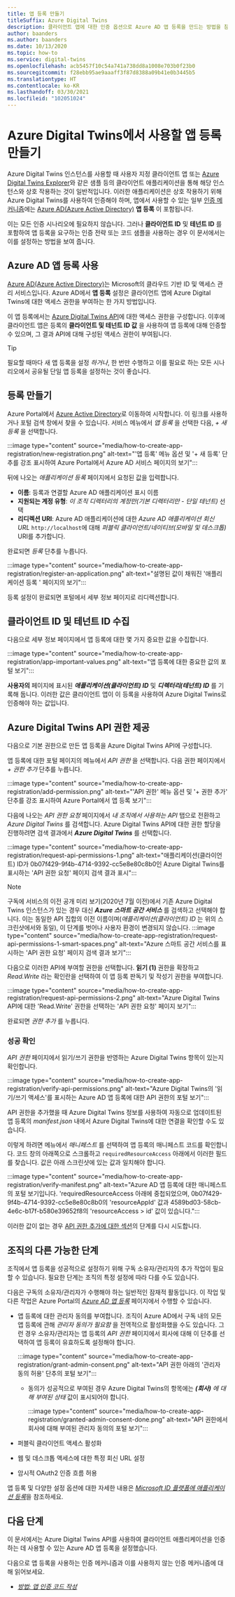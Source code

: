 ```yaml
---
title: 앱 등록 만들기
titleSuffix: Azure Digital Twins
description: 클라이언트 앱에 대한 인증 옵션으로 Azure AD 앱 등록을 만드는 방법을 참조하세요.
author: baanders
ms.author: baanders
ms.date: 10/13/2020
ms.topic: how-to
ms.service: digital-twins
ms.openlocfilehash: acb5457f10c54a741a738dd8a1008e703b0f23b0
ms.sourcegitcommit: f28ebb95ae9aaaff3f87d8388a09b41e0b3445b5
ms.translationtype: HT
ms.contentlocale: ko-KR
ms.lasthandoff: 03/30/2021
ms.locfileid: "102051024"
---
```

# <a name="create-an-app-registration-to-use-with-azure-digital-twins"></a>Azure Digital Twins에서 사용할 앱 등록 만들기

Azure Digital Twins 인스턴스를 사용할 때 사용자 지정 클라이언트 앱 또는 [Azure Digital Twins Explorer](quickstart-adt-explorer.md)와 같은 샘플 등의 클라이언트 애플리케이션을 통해 해당 인스턴스와 상호 작용하는 것이 일반적입니다. 이러한 애플리케이션은 상호 작용하기 위해 Azure Digital Twins를 사용하여 인증해야 하며, 앱에서 사용할 수 있는 일부 [인증 메커니즘](how-to-authenticate-client.md)에는 [Azure AD(Azure Active Directory)](../active-directory/fundamentals/active-directory-whatis.md) **앱 등록** 이 포함됩니다.

이는 모든 인증 시나리오에 필요하지 않습니다. 그러나 **클라이언트 ID** 및 **테넌트 ID** 를 포함하여 앱 등록을 요구하는 인증 전략 또는 코드 샘플을 사용하는 경우 이 문서에서는 이를 설정하는 방법을 보여 줍니다.

## <a name="using-azure-ad-app-registrations"></a>Azure AD 앱 등록 사용

[Azure AD(Azure Active Directory)](../active-directory/fundamentals/active-directory-whatis.md)는 Microsoft의 클라우드 기반 ID 및 액세스 관리 서비스입니다. Azure AD에서 **앱 등록** 설정은 클라이언트 앱에 Azure Digital Twins에 대한 액세스 권한을 부여하는 한 가지 방법입니다.

이 앱 등록에서는 [Azure Digital Twins API](how-to-use-apis-sdks.md)에 대한 액세스 권한을 구성합니다. 이후에 클라이언트 앱은 등록의 **클라이언트 및 테넌트 ID 값** 을 사용하여 앱 등록에 대해 인증할 수 있으며, 그 결과 API에 대해 구성된 액세스 권한이 부여됩니다.

>[!TIP]
> 필요할 때마다 새 앱 등록을 설정 *하거나*, 한 번만 수행하고 이를 필요로 하는 모든 시나리오에서 공유될 단일 앱 등록을 설정하는 것이 좋습니다.

## <a name="create-the-registration"></a>등록 만들기

Azure Portal에서 [Azure Active Directory](https://portal.azure.com/#blade/Microsoft_AAD_IAM/ActiveDirectoryMenuBlade/Overview)로 이동하여 시작합니다. 이 링크를 사용하거나 포털 검색 창에서 찾을 수 있습니다. 서비스 메뉴에서 *앱 등록* 을 선택한 다음, *+ 새 등록* 을 선택합니다.

:::image type="content" source="media/how-to-create-app-registration/new-registration.png" alt-text="'앱 등록' 메뉴 옵션 및 '+ 새 등록' 단추를 강조 표시하여 Azure Portal에서 Azure AD 서비스 페이지의 보기":::

뒤에 나오는 *애플리케이션 등록* 페이지에서 요청된 값을 입력합니다.
* **이름**: 등록과 연결할 Azure AD 애플리케이션 표시 이름
* **지원되는 계정 유형**: *이 조직 디렉터리의 계정만(기본 디렉터리만 - 단일 테넌트)* 선택
* **리디렉션 URI**: Azure AD 애플리케이션에 대한 *Azure AD 애플리케이션 회신 URL* `http://localhost`에 대해 *퍼블릭 클라이언트/네이티브(모바일 및 데스크톱)* URI를 추가합니다.

완료되면 *등록* 단추를 누릅니다.

:::image type="content" source="media/how-to-create-app-registration/register-an-application.png" alt-text="설명된 값이 채워진 '애플리케이션 등록 ' 페이지의 보기":::

등록 설정이 완료되면 포털에서 세부 정보 페이지로 리디렉션합니다.

## <a name="collect-client-id-and-tenant-id"></a>클라이언트 ID 및 테넌트 ID 수집

다음으로 세부 정보 페이지에서 앱 등록에 대한 몇 가지 중요한 값을 수집합니다.

:::image type="content" source="media/how-to-create-app-registration/app-important-values.png" alt-text="앱 등록에 대한 중요한 값의 포털 보기":::

**사용자의** 페이지에 표시된 _**애플리케이션(클라이언트) ID**_ 및 _**디렉터리(테넌트) ID**_ 를 기록해 둡니다. 이러한 값은 클라이언트 앱이 이 등록을 사용하여 Azure Digital Twins로 인증해야 하는 값입니다.

## <a name="provide-azure-digital-twins-api-permission"></a>Azure Digital Twins API 권한 제공

다음으로 기본 권한으로 만든 앱 등록을 Azure Digital Twins API에 구성합니다.

앱 등록에 대한 포털 페이지의 메뉴에서 *API 권한* 을 선택합니다. 다음 권한 페이지에서 *+ 권한 추가* 단추를 누릅니다.

:::image type="content" source="media/how-to-create-app-registration/add-permission.png" alt-text="'API 권한' 메뉴 옵션 및 '+ 권한 추가' 단추를 강조 표시하여 Azure Portal에서 앱 등록 보기":::

다음에 나오는 *API 권한 요청* 페이지에서 *내 조직에서 사용하는 API* 탭으로 전환하고 *Azure Digital Twins* 를 검색합니다. Azure Digital Twins API에 대한 권한 할당을 진행하려면 검색 결과에서 _**Azure Digital Twins**_ 를 선택합니다.

:::image type="content" source="media/how-to-create-app-registration/request-api-permissions-1.png" alt-text="애플리케이션(클라이언트) ID가 0b07f429-9f4b-4714-9392-cc5e8e80c8b0인 Azure Digital Twins를 표시하는 'API 권한 요청' 페이지 검색 결과 표시":::

>[!NOTE]
> 구독에 서비스의 이전 공개 미리 보기(2020년 7월 이전)에서 기존 Azure Digital Twins 인스턴스가 있는 경우 대신 _**Azure 스마트 공간 서비스**_ 를 검색하고 선택해야 합니다. 이는 동일한 API 집합의 이전 이름이며(*애플리케이션(클라이언트) ID* 는 위의 스크린샷에서와 동일), 이 단계를 벗어나 사용자 환경이 변경되지 않습니다.
> :::image type="content" source="media/how-to-create-app-registration/request-api-permissions-1-smart-spaces.png" alt-text="Azure 스마트 공간 서비스를 표시하는 'API 권한 요청' 페이지 검색 결과 보기":::

다음으로 이러한 API에 부여할 권한을 선택합니다. **읽기 (1)** 권한을 확장하고 *Read.Write* 라는 확인란을 선택하여 이 앱 등록 판독기 및 작성기 권한을 부여합니다.

:::image type="content" source="media/how-to-create-app-registration/request-api-permissions-2.png" alt-text="Azure Digital Twins API에 대한 'Read.Write' 권한을 선택하는 'API 권한 요청' 페이지 보기":::

완료되면 *권한 추가* 를 누릅니다.

### <a name="verify-success"></a>성공 확인

*API 권한* 페이지에서 읽기/쓰기 권한을 반영하는 Azure Digital Twins 항목이 있는지 확인합니다.

:::image type="content" source="media/how-to-create-app-registration/verify-api-permissions.png" alt-text="Azure Digital Twins의 '읽기/쓰기 액세스'를 표시하는 Azure AD 앱 등록에 대한 API 권한의 포털 보기":::

API 권한을 추가했을 때 Azure Digital Twins 정보를 사용하여 자동으로 업데이트된 앱 등록의 *manifest.json* 내에서 Azure Digital Twins에 대한 연결을 확인할 수도 있습니다.

이렇게 하려면 메뉴에서 *매니페스트* 를 선택하여 앱 등록의 매니페스트 코드를 확인합니다. 코드 창의 아래쪽으로 스크롤하고 `requiredResourceAccess` 아래에서 이러한 필드를 찾습니다. 값은 아래 스크린샷에 있는 값과 일치해야 합니다.

:::image type="content" source="media/how-to-create-app-registration/verify-manifest.png" alt-text="Azure AD 앱 등록에 대한 매니페스트의 포털 보기입니다. 'requiredResourceAccess 아래에 중첩되었으며, 0b07f429-9f4b-4714-9392-cc5e8e80c8b0의 'resourceAppId' 값과 4589bd03-58cb-4e6c-b17f-b580e39652f8의 'resourceAccess > id' 값이 있습니다.":::

이러한 값이 없는 경우 [API 권한 추가에 대한 섹션](#provide-azure-digital-twins-api-permission)의 단계를 다시 시도합니다.

## <a name="other-possible-steps-for-your-organization"></a>조직의 다른 가능한 단계

조직에서 앱 등록을 성공적으로 설정하기 위해 구독 소유자/관리자의 추가 작업이 필요할 수 있습니다. 필요한 단계는 조직의 특정 설정에 따라 다를 수도 있습니다.

다음은 구독의 소유자/관리자가 수행해야 하는 일반적인 잠재적 활동입니다. 이 작업 및 다른 작업은 Azure Portal의 [*Azure AD 앱 등록*](https://portal.azure.com/#blade/Microsoft_AAD_IAM/ActiveDirectoryMenuBlade/RegisteredApps) 페이지에서 수행할 수 있습니다.
* 앱 등록에 대한 관리자 동의를 부여합니다. 조직이 Azure AD에서 구독 내의 모든 앱 등록에 관해 *관리자 동의가 필요함* 을 전역적으로 활성화했을 수도 있습니다. 그런 경우 소유자/관리자는 앱 등록의 *API 권한* 페이지에서 회사에 대해 이 단추를 선택하여 앱 등록이 유효하도록 설정해야 합니다.

    :::image type="content" source="media/how-to-create-app-registration/grant-admin-consent.png" alt-text="API 권한 아래의 '관리자 동의 허용' 단추의 포털 보기":::
  - 동의가 성공적으로 부여된 경우 Azure Digital Twins의 항목에는 _**(회사)** 에 대해 부여된_ *상태* 값이 표시되어야 합니다.
   
    :::image type="content" source="media/how-to-create-app-registration/granted-admin-consent-done.png" alt-text="API 권한에서 회사에 대해 부여된 관리자 동의의 포털 보기":::
* 퍼블릭 클라이언트 액세스 활성화
* 웹 및 데스크톱 액세스에 대한 특정 회신 URL 설정
* 암시적 OAuth2 인증 흐름 허용

앱 등록 및 다양한 설정 옵션에 대한 자세한 내용은 [*Microsoft ID 플랫폼에 애플리케이션 등록*](/graph/auth-register-app-v2)을 참조하세요.

## <a name="next-steps"></a>다음 단계

이 문서에서는 Azure Digital Twins API를 사용하여 클라이언트 애플리케이션을 인증하는 데 사용할 수 있는 Azure AD 앱 등록을 설정했습니다.

다음으로 앱 등록을 사용하는 인증 메커니즘과 이를 사용하지 않는 인증 메커니즘에 대해 읽어보세요.
* [*방법: 앱 인증 코드 작성*](how-to-authenticate-client.md)